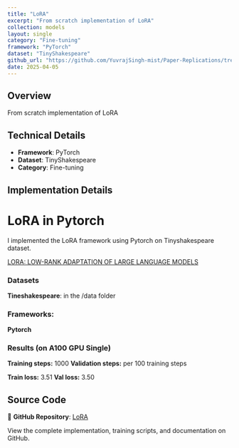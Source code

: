 ```yaml
---
title: "LoRA"
excerpt: "From scratch implementation of LoRA"
collection: models
layout: single
category: "Fine-tuning"
framework: "PyTorch"
dataset: "TinyShakespeare"
github_url: "https://github.com/YuvrajSingh-mist/Paper-Replications/tree/master/LoRA"
date: 2025-04-05
---
```


## Overview
From scratch implementation of LoRA

## Technical Details
- **Framework**: PyTorch
- **Dataset**: TinyShakespeare
- **Category**: Fine-tuning

## Implementation Details

# LoRA in Pytorch

I implemented the LoRA framework using Pytorch on Tinyshakespeare dataset.

[LORA: LOW-RANK ADAPTATION OF LARGE LANGUAGE MODELS](https://arxiv.org/pdf/2106.09685)

### Datasets

**Tineshakespeare**: in the /data folder

### Frameworks:
**Pytorch**

### Results (on A100 GPU Single)

**Training steps:** 1000
**Validation steps:** per 100 training steps

**Train loss:**  3.51
**Val loss:** 3.50

## Source Code
📁 **GitHub Repository**: [LoRA](https://github.com/YuvrajSingh-mist/Paper-Replications/tree/master/LoRA)

View the complete implementation, training scripts, and documentation on GitHub.
